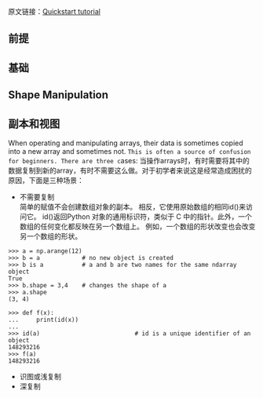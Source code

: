 原文链接：[Quickstart tutorial](https://docs.scipy.org/doc/numpy/user/quickstart.html)


## 前提

## 基础

## Shape Manipulation

## 副本和视图
When operating and manipulating arrays, their data is sometimes copied into a new array and sometimes not. `This is often a source of confusion for beginners. There are three c`ases:
当操作arrays时，有时需要将其中的数据复制到新的array，有时不需要这么做。对于初学者来说这是经常造成困扰的原因，下面是三种场景：
- 不需要复制  
  简单的赋值不会创建数组对象的副本。 相反，它使用原始数组的相同id()来访问它。 id()返回Python 对象的通用标识符，类似于 C 中的指针。此外，一个数组的任何变化都反映在另一个数组上。 例如，一个数组的形状改变也会改变另一个数组的形状。
```
>>> a = np.arange(12)
>>> b = a            # no new object is created
>>> b is a           # a and b are two names for the same ndarray object
True
>>> b.shape = 3,4    # changes the shape of a
>>> a.shape
(3, 4)
```
```
>>> def f(x):
...     print(id(x))
...
>>> id(a)                           # id is a unique identifier of an object
148293216
>>> f(a)
148293216
```
- 识图或浅复制
- 深复制